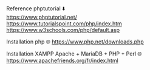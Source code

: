 Reference phptutorial ⬇️ <br>
      https://www.phptutorial.net/ <br>
      https://www.tutorialspoint.com/php/index.htm <br>
      https://www.w3schools.com/php/default.asp

Installation php 🌐
      https://www.php.net/downloads.php

Installation XAMPP Apache + MariaDB + PHP + Perl 🌐
     https://www.apachefriends.org/fr/index.html
